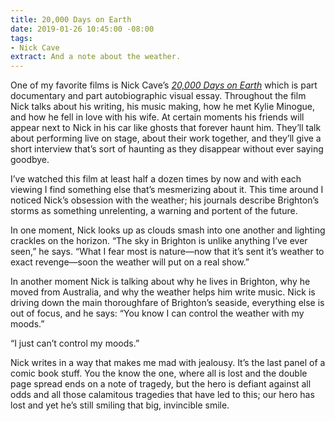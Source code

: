 ```yaml
---
title: 20,000 Days on Earth
date: 2019-01-26 10:45:00 -08:00
tags:
- Nick Cave
extract: And a note about the weather.
---
```


One of my favorite films is Nick Cave’s *[20,000 Days on Earth](https://letterboxd.com/film/20000-days-on-earth/)* which is part documentary and part autobiographic visual essay. Throughout the film Nick talks about his writing, his music making, how he met Kylie Minogue, and how he fell in love with his wife. At certain moments his friends will appear next to Nick in his car like ghosts that forever haunt him. They’ll talk about performing live on stage, about their work together, and they’ll give a short interview that’s sort of haunting as they disappear without ever saying goodbye.

I’ve watched this film at least half a dozen times by now and with each viewing I find something else that’s mesmerizing about it. This time around I noticed Nick’s obsession with the weather; his journals describe Brighton’s storms as something unrelenting, a warning and portent of the future. 

In one moment, Nick looks up as clouds smash into one another and lighting crackles on the horizon. “The sky in Brighton is unlike anything I’ve ever seen,” he says. “What I fear most is nature—now that it’s sent it’s weather to exact revenge—soon the weather will put on a real show.”

In another moment Nick is talking about why he lives in Brighton, why he moved from Australia, and why the weather helps him write music. Nick is driving down the main thoroughfare of Brighton’s seaside, everything else is out of focus, and he says: “You know I can control the weather with my moods.”

“I just can’t control my moods.”

Nick writes in a way that makes me mad with jealousy. It’s the last panel of a comic book stuff. You the know the one, where all is lost and the double page spread ends on a note of tragedy, but the hero is defiant against all odds and all those calamitous tragedies that have led to this; our hero has lost and yet he’s still smiling that big, invincible smile. 